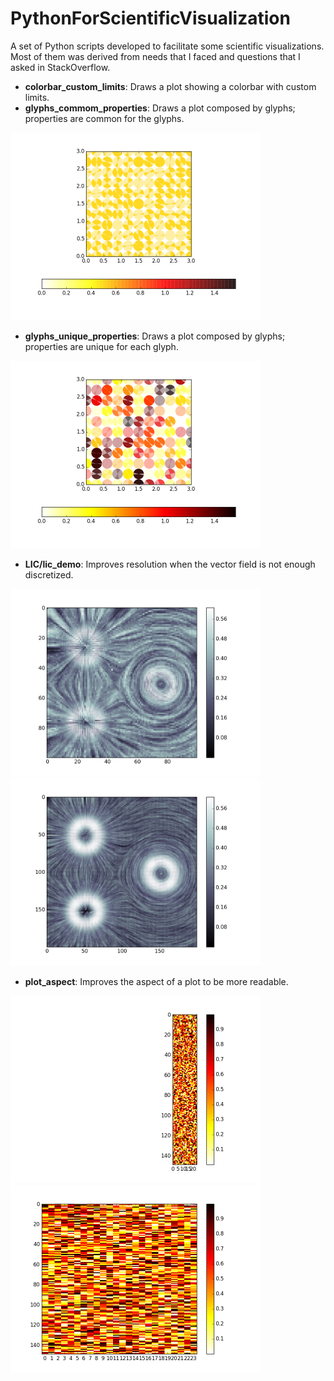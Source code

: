 # PythonForScientificVisualization
A set of Python scripts developed to facilitate some scientific visualizations. Most of them was derived from needs that I faced and questions that I asked in StackOverflow.

- **colorbar_custom_limits**: Draws a plot showing a colorbar with custom limits.
- **glyphs_commom_properties**: Draws a plot composed by glyphs; properties are common for the glyphs.

<img src="https://github.com/paulaceccon/PythonForScientificVisualization/blob/master/Samples/glyphs_commom_properties.png" alt="alt text" height="300px">

- **glyphs_unique_properties**: Draws a plot composed by glyphs; properties are unique for each glyph.

<img src="https://github.com/paulaceccon/PythonForScientificVisualization/blob/master/Samples/glyphs_unique_properties.png" alt="alt text" height="300px">

- **LIC/lic_demo**: Improves resolution when the vector field is not enough discretized.

<img src="https://github.com/paulaceccon/PythonForScientificVisualization/blob/master/LIC/original-flow.png" alt="alt text" height="300px">
<img src="https://github.com/paulaceccon/PythonForScientificVisualization/blob/master/LIC/more_resolution-flow.png" alt="alt text" height="300px">

- **plot_aspect**: Improves the aspect of a plot to be more readable.

<img src="https://github.com/paulaceccon/PythonForScientificVisualization/blob/master/Samples/plot_aspect_default.png" alt="alt text" height="300px">
<img src="https://github.com/paulaceccon/PythonForScientificVisualization/blob/master/Samples/plot_aspect_auto.png" alt="alt text" height="300px">

